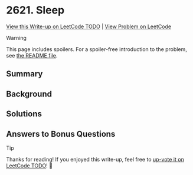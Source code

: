 # 2621. Sleep

[View this Write-up on LeetCode TODO](https://leetcode.com/problems/sleep/solutions/) | [View Problem on LeetCode](https://leetcode.com/problems/sleep/)

> [!WARNING]  
> This page includes spoilers. For a spoiler-free introduction to the problem, see [the README file](README.md).

## Summary

## Background

## Solutions

## Answers to Bonus Questions

> [!TIP]  
> Thanks for reading! If you enjoyed this write-up, feel free to [up-vote it on LeetCode TODO](https://leetcode.com/problems/sleep/solutions/)! 🙏
